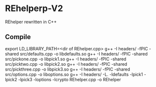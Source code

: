 # REhelperp-V2
REhelper rewritten in C++

## Compile
export LD_LIBRARY_PATH=\<dir of REhelper.cpp\>
g++ -I headers/ -fPIC -shared src/defaults.cpp -o libdefaults.so
g++ -I headers/ -fPIC -shared src/pickone.cpp -o libpick1.so
g++ -I headers/ -fPIC -shared src/picktwo.cpp -o libpick2.so 
g++ -I headers/ -fPIC -shared src/pickthree.cpp -o libpick3.so
g++ -I headers/ -fPIC -shared src/options.cpp -o liboptions.so
g++ -I headers/ -L. -ldefaults -lpick1 -lpick2 -lpick3 -loptions -lcrypto REhelper.cpp -o REhelper
